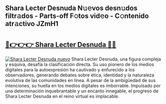 ## Shara Lecter Desnuda N𝚞𝚎vos desn𝚞dos filtr𝚊dos - Parts-off F𝚘tos vid𝚎o - C𝚘ntenido atr𝚊ctivo JZmH1

# <h2><a href="http://mb2d8z.tromn.icu/?c=Shara+Lecter+Desnuda">🔗👉👉👉 Shara Lecter Desnuda 🔗🔗</a></h2>

[![Shara Lecter Desnuda nuevo](https://i.imgur.com/pEAQMta.gif)](http://mb2d8z.tromn.icu/?c=Shara+Lecter+Desnuda)
Shara Lecter Desnuda, una figura compleja y esquiva, desafía la clasificación directa. Su uso pionero de los medios digitales para la autoexpresión ha cautivado y enfurecido a los observadores, generando debates sobre ética, identidad y la naturaleza evolutiva de las comunidades en línea. A pesar de la ambigüedad de sus intenciones, su huella en los medios digitales es imborrable. Impulsado por una determinación inquebrantable y un encanto innegable, el progreso de Shara Lecter Desnuda en el reino virtual es implacable.
